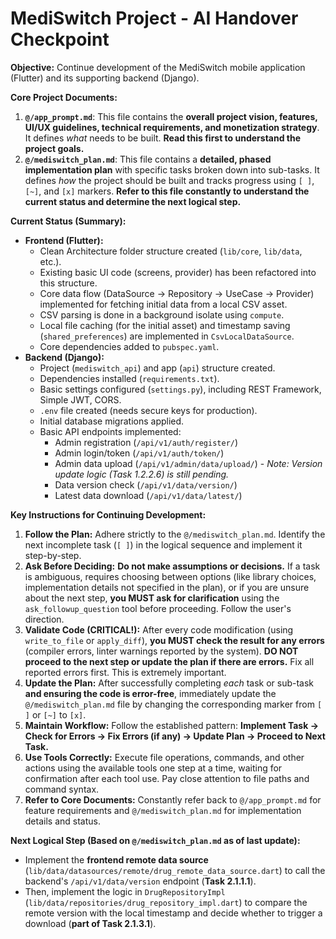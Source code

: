 # MediSwitch Project - AI Handover Checkpoint

**Objective:** Continue development of the MediSwitch mobile application (Flutter) and its supporting backend (Django).

**Core Project Documents:**

1.  **`@/app_prompt.md`**: This file contains the **overall project vision, features, UI/UX guidelines, technical requirements, and monetization strategy**. It defines *what* needs to be built. **Read this first to understand the project goals.**
2.  **`@/mediswitch_plan.md`**: This file contains a **detailed, phased implementation plan** with specific tasks broken down into sub-tasks. It defines *how* the project should be built and tracks progress using `[ ]`, `[~]`, and `[x]` markers. **Refer to this file constantly to understand the current status and determine the next logical step.**

**Current Status (Summary):**

*   **Frontend (Flutter):**
    *   Clean Architecture folder structure created (`lib/core`, `lib/data`, etc.).
    *   Existing basic UI code (screens, provider) has been refactored into this structure.
    *   Core data flow (DataSource -> Repository -> UseCase -> Provider) implemented for fetching initial data from a local CSV asset.
    *   CSV parsing is done in a background isolate using `compute`.
    *   Local file caching (for the initial asset) and timestamp saving (`shared_preferences`) are implemented in `CsvLocalDataSource`.
    *   Core dependencies added to `pubspec.yaml`.
*   **Backend (Django):**
    *   Project (`mediswitch_api`) and app (`api`) structure created.
    *   Dependencies installed (`requirements.txt`).
    *   Basic settings configured (`settings.py`), including REST Framework, Simple JWT, CORS.
    *   `.env` file created (needs secure keys for production).
    *   Initial database migrations applied.
    *   Basic API endpoints implemented:
        *   Admin registration (`/api/v1/auth/register/`)
        *   Admin login/token (`/api/v1/auth/token/`)
        *   Admin data upload (`/api/v1/admin/data/upload/`) - *Note: Version update logic (Task 1.2.2.6) is still pending.*
        *   Data version check (`/api/v1/data/version/`)
        *   Latest data download (`/api/v1/data/latest/`)

**Key Instructions for Continuing Development:**

1.  **Follow the Plan:** Adhere strictly to the `@/mediswitch_plan.md`. Identify the next incomplete task (`[ ]`) in the logical sequence and implement it step-by-step.
2.  **Ask Before Deciding:** **Do not make assumptions or decisions.** If a task is ambiguous, requires choosing between options (like library choices, implementation details not specified in the plan), or if you are unsure about the next step, **you MUST ask for clarification** using the `ask_followup_question` tool before proceeding. Follow the user's direction.
3.  **Validate Code (CRITICAL!):** After every code modification (using `write_to_file` or `apply_diff`), **you MUST check the result for any errors** (compiler errors, linter warnings reported by the system). **DO NOT proceed to the next step or update the plan if there are errors.** Fix all reported errors first. This is extremely important.
4.  **Update the Plan:** After successfully completing *each* task or sub-task **and ensuring the code is error-free**, immediately update the `@/mediswitch_plan.md` file by changing the corresponding marker from `[ ]` or `[~]` to `[x]`.
5.  **Maintain Workflow:** Follow the established pattern: **Implement Task -> Check for Errors -> Fix Errors (if any) -> Update Plan -> Proceed to Next Task.**
6.  **Use Tools Correctly:** Execute file operations, commands, and other actions using the available tools one step at a time, waiting for confirmation after each tool use. Pay close attention to file paths and command syntax.
7.  **Refer to Core Documents:** Constantly refer back to `@/app_prompt.md` for feature requirements and `@/mediswitch_plan.md` for implementation details and status.

**Next Logical Step (Based on `@/mediswitch_plan.md` as of last update):**

*   Implement the **frontend remote data source** (`lib/data/datasources/remote/drug_remote_data_source.dart`) to call the backend's `/api/v1/data/version` endpoint (**Task 2.1.1.1**).
*   Then, implement the logic in `DrugRepositoryImpl` (`lib/data/repositories/drug_repository_impl.dart`) to compare the remote version with the local timestamp and decide whether to trigger a download (**part of Task 2.1.3.1**).